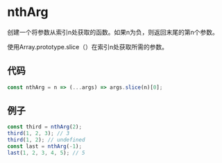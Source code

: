# nthArg

创建一个将参数从索引n处获取的函数。如果n为负，则返回末尾的第n个参数。

使用Array.prototype.slice（）在索引n处获取所需的参数。

## 代码

```js
const nthArg = n => (...args) => args.slice(n)[0];
```

## 例子

```js
const third = nthArg(2);
third(1, 2, 3); // 3
third(1, 2); // undefined
const last = nthArg(-1);
last(1, 2, 3, 4, 5); // 5
```
